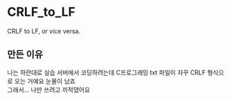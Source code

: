 # CRLF_to_LF
CRLF to LF, or vice versa.

## 만든 이유
나는 하란대로 실습 서버에서 코딩하려는데 C프로그래밍 txt 파일이 자꾸 CRLF 형식으로 오는 거예요 눈물이 났죠  
그래서... 나만 쓰려고 끼적댔어요
